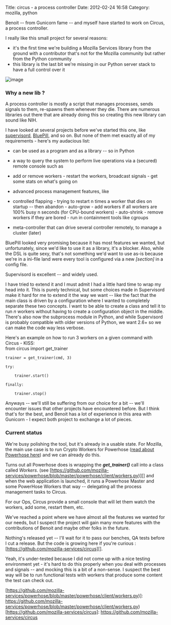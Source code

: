 Title: circus - a process controller
Date: 2012-02-24 16:58
Category: mozilla, python

Benoit -- from Gunicorn fame -- and myself have started to work on
Circus, a process controller.   
  
I really like this small project for several reasons:   
-   it's the first time we're building a Mozilla Services library from
    the ground with a contributor that's not for the Mozilla community
    but rather from the Python community
-   this library is the last bit we're missing in our Python server
    stack to have a full control over it

  
![image][]   
### Why a new lib ?

  
A process controller is mostly a script that manages processes, sends
signals to them, re-spawns them whenever they die. There are numerous
libraries out there that are already doing this so creating this new
library can sound like NIH.   
  
I have looked at several projects before we've started this one, like
[supervisord][], [BluePill][], and so on. But none of them met exactly
all of my requirements - here's my audacious list:   
-   can be used as a program and as a library -- so in Python
-   a way to query the system to perform live operations via a (secured)
    remote console such as   
   -   add or remove workers
    -   restart the workers, broadcast signals
    -   get some stats on what's going on

      
-   advanced process management features, like   
   -   controlled flapping - trying to restart n times a worker that
        dies on startup -- then abandon
    -   auto-grow - add workers if all workers are 100% busy n seconds
        (for CPU-bound workers)
    -   auto-shrink - remove workers if they are bored
    -   run in containment tools like cgroups

      
-   meta-controller that can drive several controller remotely, to
    manage a cluster (later)

  
BluePill looked very promising because it has most features we wanted,
but unfortunately, since we'd like to use it as a library, it's a
blocker. Also, while the DSL is quite sexy, that's not something we'd
want to use as-is because we're in a ini-file land were every tool is
configured via a new *[section]* in a config file.   
  
Supervisord is excellent -- and widely used.   
  
I have tried to extend it and I must admit I had a little hard time to
wrap my head into it. This is purely technical, but some choices made in
Supervisord make it hard for me to extend it the way we want -- like the
fact that the main class is driven by a configuration where I wanted to
completely separate these two concepts. I want to be able to create a
class and tell it to run *n* workers without having to create a
configuration object in the middle. There's also now the subprocess
module in Python, and while Supervisord is probably compatible with
older versions of Python, we want 2.6+ so we can make the code way less
verbose.   
  
Here's an example on how to run 3 workers on a given command with
Circus - KISS:   
   from circus import get_trainer



    trainer = get_trainer(cmd, 3)

    try:

        trainer.start()

    finally:

        trainer.stop()

  
Anyways -- we'll still be suffering from our choice for a bit -- we'll
encounter issues that other projects have encountered before. But I
think that's for the best, and Benoit has a lot of experience in this
area with Gunicorn - I expect both project to exchange a lot of pieces.
  
### Current status

  
We're busy polishing the tool, but it's already in a usable state. For
Mozilla, the main use case is to run Crypto Workers for Powerhose ([read
about Powerhose here][]) and we can already do this.   
  
Turns out all Powerhose does is wrapping the ***get\_trainer()*** call
into a class called *Workers*. (see
[https://github.com/mozilla-services/powerhose/blob/master/powerhose/client/workers.py)][]
and when the web application is launched, it runs a Powerhose Master and
some PowerHose Workers that way -- delegating all the process management
tasks to Circus.   
  
For our Ops, Circus provide a small console that will let them watch
the workers, add some, restart them, etc.   
  
We've reached a point where we have almost all the features we wanted
for our needs, but I suspect the project will gain many more features
with the contributions of Benoit and maybe other folks in the future.   
  
Nothing's released yet -- I'll wait for it to pass our benches, QA
tests before I cut a release. But the code is growing here if you're
curious : [https://github.com/mozilla-services/circus][].   
  
Yeah, it's under-tested because I did not come up with a nice testing
environment yet - it's hard to do this properly when you deal with
processes and signals -- and mocking this is a bit of a non-sense. I
suspect the best way will be to run functional tests with workers that
produce some content the test can check out.

  [image]: http://farm3.staticflickr.com/2602/3988814835_83f13f6d53.jpg
    "The Flying Circus official food (cc)"
  [supervisord]: http://supervisord.org/
  [BluePill]: https://github.com/arya/bluepill
  [read about Powerhose here]: http://tarekziade.wordpress.com/2012/02/06/scaling-crypto-work-in-python/
  [https://github.com/mozilla-services/powerhose/blob/master/powerhose/client/workers.py)]:
    https://github.com/mozilla-services/powerhose/blob/master/powerhose/client/workers.py)
  [https://github.com/mozilla-services/circus]: https://github.com/mozilla-services/circus
